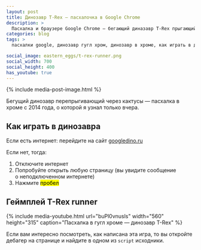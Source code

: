 ```yaml
---
layout: post
title: Динозавр T-Rex — пасхалочка в Google Chrome
description: >
  Пасхалка и браузере Google Chrome — бегающий диназавр T-Rex прыгающий через кактусы на странице «Нет соединения с интернетом».
categories: blog
tags: >
  пасхалки google, динозавр гугл хром, динозавр в хроме, как играть в динозавра в хроме, пасхалки chrome

social_image: eastern_eggs/t-rex-runner.png
social_width: 700
social_height: 400
has_youtube: true
---
```


{% include media-post-image.html %}

Бегущий динозавр перепрыгивающий через кактусы — пасхалка в хроме c 2014 года, о которой я узнал только вчера.

<!-- more -->

## Как играть в динозавра

Если есть интернет: перейдите на сайт [googledino.ru](http://googledino.ru/)

Если нет, тогда:
1. Отключите интернет
1. Попробуйте открыть любую страницу (вы увидите сообщение о неподключенном интернете)
1. Нажмите <mark>пробел</mark>


## Геймплей T-Rex runner

{%
	include media-youtube.html
	url="buPl0vnusls"
	width="560"
	height="315"
	caption="Пасхалка в гугл хроме — динозавр T-Rex"
%}

Если вам интересно посмотреть, как написана эта игра, то вы откройте дебагер на странице и найдите в одном из `script` исходники.

